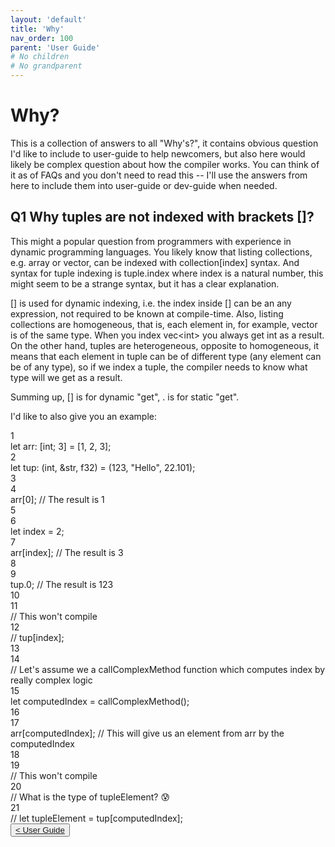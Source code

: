 ```yaml
---
layout: 'default'
title: 'Why'
nav_order: 100
parent: 'User Guide'
# No children
# No grandparent
---
```


# Why?

This is a collection of answers to all "Why's?", it contains obvious question I'd like to include to user-guide to help newcomers, but also here would likely be complex question about how the compiler works.
You can think of it as of FAQs and you don't need to read this -- I'll use the answers from here to include them into user-guide or dev-guide when needed.

## Q1 Why tuples are not indexed with brackets <span class="inline-code highlight-jc hljs">[]</span>?

This might a popular question from programmers with experience in dynamic programming languages.
You likely know that listing collections, e.g. array or vector, can be indexed with <span class="inline-code highlight-jc hljs">collection[index]</span> syntax.
And syntax for tuple indexing is <span class="inline-code highlight-jc hljs">tuple.index</span> where <span class="inline-code highlight-jc hljs">index</span> is a natural number, this might seem to be a strange syntax, but it has a clear explanation.

<span class="inline-code highlight-jc hljs">[]</span> is used for dynamic indexing, i.e. the index inside <span class="inline-code highlight-jc hljs">[]</span> can be an any expression, not required to be known at compile-time. Also, listing collections are homogeneous, that is, each element in, for example, vector is of the same type. When you index <span class="inline-code highlight-jc hljs">vec&lt;<span class="hljs-type">int</span>&gt;</span> you always get <span class="inline-code highlight-jc hljs"><span class="hljs-type">int</span></span> as a result.
On the other hand, tuples are heterogeneous, opposite to homogeneous, it means that each element in tuple can be of different type (any element can be of any type), so if we index a tuple, the compiler needs to know what type will we get as a result.

Summing up, <span class="inline-code highlight-jc hljs">[]</span> is for dynamic "get", <span class="inline-code highlight-jc hljs">.</span> is for static "get".

I'd like to also give you an example:
<div class="code-fence highlight-jacy">
            <div class="copy"><i class="far fa-copy"></i></div>
            <div class="code line-numbers highlight-jc hljs">
                <div class="line-num" data-line-num="1">1</div><div class="line"><span class="hljs-keyword">let</span> <span class="hljs-variable">arr</span>: [<span class="hljs-type">int</span>; <span class="hljs-number">3</span>] = [<span class="hljs-number">1</span>, <span class="hljs-number">2</span>, <span class="hljs-number">3</span>];</div><div class="line-num" data-line-num="2">2</div><div class="line"><span class="hljs-keyword">let</span> <span class="hljs-variable">tup</span>: (<span class="hljs-type">int</span>, &amp;<span class="hljs-type">str</span>, <span class="hljs-type">f32</span>) = (<span class="hljs-number">123</span>, <span class="hljs-string">&quot;Hello&quot;</span>, <span class="hljs-number">22.101</span>);</div><div class="line-num" data-line-num="3">3</div><div class="line"></div><div class="line-num" data-line-num="4">4</div><div class="line">arr[<span class="hljs-number">0</span>]; <span class="hljs-comment">// The result is <span class="inline-code highlight-jc hljs"><span class="hljs-number">1</span></span></span></div><div class="line-num" data-line-num="5">5</div><div class="line"></div><div class="line-num" data-line-num="6">6</div><div class="line"><span class="hljs-keyword">let</span> <span class="hljs-variable">index</span> = <span class="hljs-number">2</span>;</div><div class="line-num" data-line-num="7">7</div><div class="line">arr[index]; <span class="hljs-comment">// The result is <span class="inline-code highlight-jc hljs"><span class="hljs-number">3</span></span></span></div><div class="line-num" data-line-num="8">8</div><div class="line"></div><div class="line-num" data-line-num="9">9</div><div class="line">tup.<span class="hljs-number">0</span>; <span class="hljs-comment">// The result is <span class="inline-code highlight-jc hljs"><span class="hljs-number">123</span></span></span></div><div class="line-num" data-line-num="10">10</div><div class="line"></div><div class="line-num" data-line-num="11">11</div><div class="line"><span class="hljs-comment">// This won&#x27;t compile</span></div><div class="line-num" data-line-num="12">12</div><div class="line"><span class="hljs-comment">// tup[index];</span></div><div class="line-num" data-line-num="13">13</div><div class="line"></div><div class="line-num" data-line-num="14">14</div><div class="line"><span class="hljs-comment">// Let&#x27;s assume we a <span class="inline-code highlight-jc hljs">callComplexMethod</span> function which computes index by really complex logic</span></div><div class="line-num" data-line-num="15">15</div><div class="line"><span class="hljs-keyword">let</span> <span class="hljs-variable">computedIndex</span> = <span class="hljs-title function_ invoke__">callComplexMethod</span>();</div><div class="line-num" data-line-num="16">16</div><div class="line"></div><div class="line-num" data-line-num="17">17</div><div class="line">arr[computedIndex]; <span class="hljs-comment">// This will give us an element from <span class="inline-code highlight-jc hljs">arr</span> by the <span class="inline-code highlight-jc hljs">computedIndex</span></span></div><div class="line-num" data-line-num="18">18</div><div class="line"></div><div class="line-num" data-line-num="19">19</div><div class="line"><span class="hljs-comment">// This won&#x27;t compile</span></div><div class="line-num" data-line-num="20">20</div><div class="line"><span class="hljs-comment">// What is the type of <span class="inline-code highlight-jc hljs">tupleElement</span>? 😰</span></div><div class="line-num" data-line-num="21">21</div><div class="line"><span class="hljs-comment">// let tupleElement = tup[computedIndex]; </span></div>
            </div>
        </div>
<div class="nav-btn-block">
    <button class="nav-btn left">
    <a class="link" href="/dev-book/user-guide/index">< User Guide</a>
</button>

    
</div>
